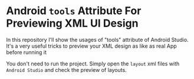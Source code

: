 # Android `tools` Attribute For Previewing XML UI Design
In this repository I'll show the usages of "tools" attribute of Android Studio. It's a very useful tricks to preview your XML design as like as real App before running it

You don't need to run the project. Simply open the `layout` xml files with `Android Studio` and check the preview of layouts.

